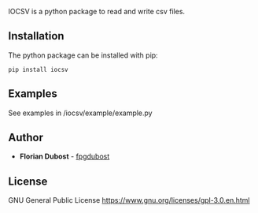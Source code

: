 
IOCSV is a python package to read and write csv files.

## Installation

The python package can be installed with pip:

```
pip install iocsv
```
## Examples

See examples in /iocsv/example/example.py

## Author

* **Florian Dubost** - [fpgdubost](https://github.com/fpgdubost)

## License

GNU General Public License
https://www.gnu.org/licenses/gpl-3.0.en.html

